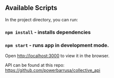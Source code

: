 ## Available Scripts

In the project directory, you can run:

### `npm install` - installs dependencies

### `npm start` - runs app in development mode.

Open [http://localhost:3000](http://localhost:3000) to view it in the browser.

API can be found at this repo: https://github.com/powerbarrusa/collective_api
